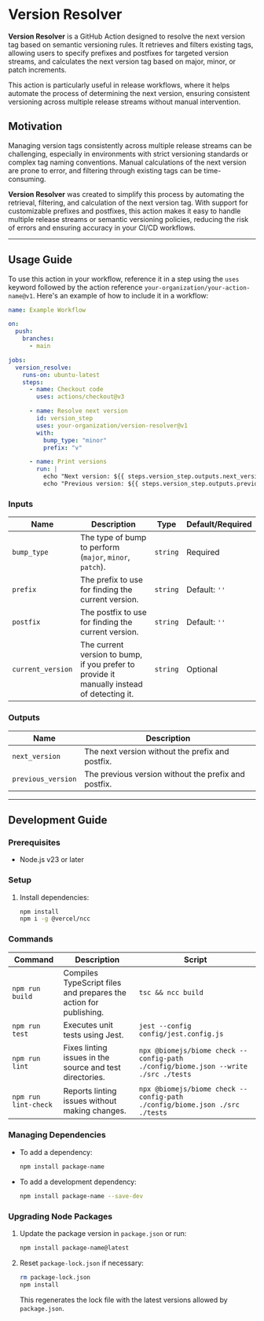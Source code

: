 # Version Resolver

**Version Resolver** is a GitHub Action designed to resolve the next version tag based on semantic versioning rules. It retrieves and filters existing tags, allowing users to specify prefixes and postfixes for targeted version streams, and calculates the next version tag based on major, minor, or patch increments.

This action is particularly useful in release workflows, where it helps automate the process of determining the next version, ensuring consistent versioning across multiple release streams without manual intervention.

## Motivation

Managing version tags consistently across multiple release streams can be challenging, especially in environments with strict versioning standards or complex tag naming conventions. Manual calculations of the next version are prone to error, and filtering through existing tags can be time-consuming.

**Version Resolver** was created to simplify this process by automating the retrieval, filtering, and calculation of the next version tag. With support for customizable prefixes and postfixes, this action makes it easy to handle multiple release streams or semantic versioning policies, reducing the risk of errors and ensuring accuracy in your CI/CD workflows.

---

## Usage Guide

To use this action in your workflow, reference it in a step using the `uses` keyword followed by the action reference `your-organization/your-action-name@v1`. Here's an example of how to include it in a workflow:

```yaml
name: Example Workflow

on:
  push:
    branches:
      - main

jobs:
  version_resolve:
    runs-on: ubuntu-latest
    steps:
      - name: Checkout code
        uses: actions/checkout@v3

      - name: Resolve next version
        id: version_step
        uses: your-organization/version-resolver@v1
        with:
          bump_type: "minor"
          prefix: "v"

      - name: Print versions
        run: |
          echo "Next version: ${{ steps.version_step.outputs.next_version }}"
          echo "Previous version: ${{ steps.version_step.outputs.previous_version }}"
```

### Inputs

| Name             | Description                                      | Type     | Default/Required |
|------------------|--------------------------------------------------|----------|------------------|
| `bump_type`      | The type of bump to perform (`major`, `minor`, `patch`). | `string` | Required         |
| `prefix`         | The prefix to use for finding the current version. | `string` | Default: `''`    |
| `postfix`        | The postfix to use for finding the current version. | `string` | Default: `''`    |
| `current_version`| The current version to bump, if you prefer to provide it manually instead of detecting it. | `string` | Optional         |

### Outputs

| Name              | Description                                      |
|-------------------|--------------------------------------------------|
| `next_version`    | The next version without the prefix and postfix. |
| `previous_version`| The previous version without the prefix and postfix. |

---

## Development Guide

### Prerequisites

- Node.js v23 or later

### Setup

1. Install dependencies:

   ```bash
   npm install
   npm i -g @vercel/ncc
   ```

### Commands

| Command         | Description                                         | Script                                                                                   |
|------------------|-----------------------------------------------------|------------------------------------------------------------------------------------------|
| `npm run build`  | Compiles TypeScript files and prepares the action for publishing. | `tsc && ncc build`                                                                       |
| `npm run test`   | Executes unit tests using Jest.                     | `jest --config config/jest.config.js`                                                    |
| `npm run lint`   | Fixes linting issues in the source and test directories. | `npx @biomejs/biome check --config-path ./config/biome.json --write ./src ./tests`       |
| `npm run lint-check` | Reports linting issues without making changes.      | `npx @biomejs/biome check --config-path ./config/biome.json ./src ./tests`               |

### Managing Dependencies

- To add a dependency:

  ```bash
  npm install package-name
  ```

- To add a development dependency:

  ```bash
  npm install package-name --save-dev
  ```

### Upgrading Node Packages

1. Update the package version in `package.json` or run:

   ```bash
   npm install package-name@latest
   ```

2. Reset `package-lock.json` if necessary:

   ```bash
   rm package-lock.json
   npm install
   ```

   This regenerates the lock file with the latest versions allowed by `package.json`.

